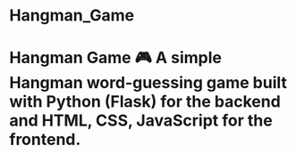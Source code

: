 # Hangman_Game
# Hangman Game 🎮  A simple **Hangman** word-guessing game built with **Python (Flask) for the backend** and **HTML, CSS, JavaScript for the frontend**. 
